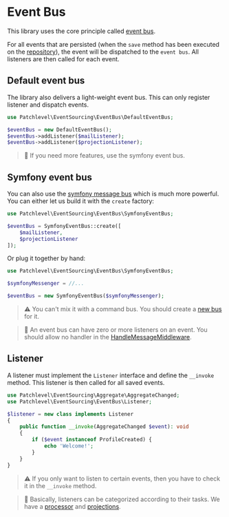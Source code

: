 # Event Bus

This library uses the core principle called [event bus](https://martinfowler.com/articles/201701-event-driven.html).

For all events that are persisted (when the `save` method has been executed on the [repository](./repository.md)),
the event will be dispatched to the `event bus`. All listeners are then called for each event.

## Default event bus

The library also delivers a light-weight event bus. This can only register listener and dispatch events.

```php
use Patchlevel\EventSourcing\EventBus\DefaultEventBus;

$eventBus = new DefaultEventBus();
$eventBus->addListener($mailListener);
$eventBus->addListener($projectionListener);
```

> :book: If you need more features, use the symfony event bus.

## Symfony event bus

You can also use the [symfony message bus](https://symfony.com/doc/current/components/messenger.html) 
which is much more powerful. You can either let us build it with the `create` factory:

```php
use Patchlevel\EventSourcing\EventBus\SymfonyEventBus;

$eventBus = SymfonyEventBus::create([
    $mailListener,
    $projectionListener
]);
```

Or plug it together by hand:

```php
use Patchlevel\EventSourcing\EventBus\SymfonyEventBus;

$symfonyMessenger = //...

$eventBus = new SymfonyEventBus($symfonyMessenger);
```

> :warning: You can't mix it with a command bus.
> You should create a [new bus](https://symfony.com/doc/current/messenger/multiple_buses.html) for it.

> :book: An event bus can have zero or more listeners on an event. 
> You should allow no handler in the [HandleMessageMiddleware](https://symfony.com/doc/current/components/messenger.html).

## Listener

A listener must implement the `Listener` interface and define the `__invoke` method.
This listener is then called for all saved events.

```php
use Patchlevel\EventSourcing\Aggregate\AggregateChanged;
use Patchlevel\EventSourcing\EventBus\Listener;

$listener = new class implements Listener 
{
    public function __invoke(AggregateChanged $event): void
    {
        if ($event instanceof ProfileCreated) {
            echo 'Welcome!';
        }
    }
}
```

> :warning: If you only want to listen to certain events, then you have to check it in the `__invoke` method.

> :book: Basically, listeners can be categorized according to their tasks. 
> We have a [processor](./processor.md) and [projections](./projection.md).